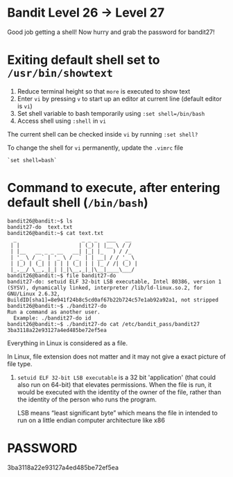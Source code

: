 # Bandit Level 26 -> Level 27

Good job getting a shell! Now hurry and grab the password for bandit27!

# Exiting default shell set to `/usr/bin/showtext`

1. Reduce terminal height so that `more` is executed to show text
1. Enter `vi` by pressing `v` to start up an editor at current line (default editor is `vi`)
1. Set shell variable to bash temporarily using `:set shell=/bin/bash`
1. Access shell using `:shell` in `vi`

The current shell can be checked inside `vi` by running `:set shell?`

To change the shell for `vi` permanently, update the `.vimrc` file

    `set shell=bash`

# Command to execute, after entering default shell (`/bin/bash`)

```console
bandit26@bandit:~$ ls
bandit27-do  text.txt
bandit26@bandit:~$ cat text.txt
  _                     _ _ _   ___   __
 | |                   | (_) | |__ \ / /
 | |__   __ _ _ __   __| |_| |_   ) / /_
 | '_ \ / _` | '_ \ / _` | | __| / / '_ \
 | |_) | (_| | | | | (_| | | |_ / /| (_) |
 |_.__/ \__,_|_| |_|\__,_|_|\__|____\___/
bandit26@bandit:~$ file bandit27-do
bandit27-do: setuid ELF 32-bit LSB executable, Intel 80386, version 1 (SYSV), dynamically linked, interpreter /lib/ld-linux.so.2, for GNU/Linux 2.6.32, BuildID[sha1]=8e941f24b8c5cd0af67b22b724c57e1ab92a92a1, not stripped
bandit26@bandit:~$ ./bandit27-do
Run a command as another user.
  Example: ./bandit27-do id
bandit26@bandit:~$ ./bandit27-do cat /etc/bandit_pass/bandit27
3ba3118a22e93127a4ed485be72ef5ea
```

Everything in Linux is considered as a file.

In Linux, file extension does not matter and it may not give a exact picture of file type.

1. `setuid ELF 32-bit LSB executable` is a 32 bit 'application' (that could also run on 64-bit) that elevates permissions. When the file is run, it would be executed with the identity of the owner of the file, rather than the identity of the person who runs the program.

   LSB means “least significant byte” which means the file in intended to run on a little endian computer architecture like x86

# PASSWORD

3ba3118a22e93127a4ed485be72ef5ea
